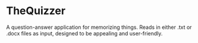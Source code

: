 TheQuizzer
==========

A question-answer application for memorizing things. Reads in either .txt or .docx files as input, designed to be appealing and user-friendly.
